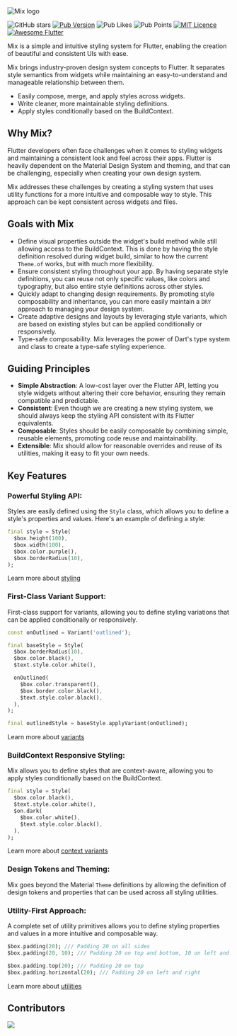 <picture>
  <source media="(prefers-color-scheme: dark)" srcset="https://raw.githubusercontent.com/leoafarias/mix/main/assets/dark.svg">
  <img alt="Mix logo" src="https://raw.githubusercontent.com/leoafarias/mix/main/assets/light.svg">
</picture>

![GitHub stars](https://img.shields.io/github/stars/btwld/mix?style=for-the-badge&logo=GitHub&logoColor=black&labelColor=white&color=dddddd)
[![Pub Version](https://img.shields.io/pub/v/mix?label=version&style=for-the-badge)](https://pub.dev/packages/mix/changelog)
![Pub Likes](https://img.shields.io/pub/likes/mix?label=Pub%20Likes&style=for-the-badge)
![Pub Points](https://img.shields.io/pub/points/mix?label=Pub%20Points&style=for-the-badge) [![MIT Licence](https://img.shields.io/github/license/leoafarias/mix?style=for-the-badge&longCache=true)](https://opensource.org/licenses/mit-license.php) [![Awesome Flutter](https://img.shields.io/badge/awesome-flutter-purple?longCache=true&style=for-the-badge)](https://github.com/Solido/awesome-flutter)

Mix is a simple and intuitive styling system for Flutter, enabling the creation of beautiful and consistent UIs with ease.

Mix brings industry-proven design system concepts to Flutter. It separates style semantics from widgets while maintaining an easy-to-understand and manageable relationship between them.

-  Easily compose, merge, and apply styles across widgets.
-  Write cleaner, more maintainable styling definitions.
-  Apply styles conditionally based on the BuildContext.

## Why Mix?

Flutter developers often face challenges when it comes to styling widgets and maintaining a consistent look and feel across their apps. Flutter is heavily dependent on the Material Design System and theming, and that can be challenging, especially when creating your own design system.

Mix addresses these challenges by creating a styling system that uses utility functions for a more intuitive and composable way to style. This approach can be kept consistent across widgets and files.

## Goals with Mix

- Define visual properties outside the widget's build method while still allowing access to the BuildContext. This is done by having the style definition resolved during widget build, similar to how the current `Theme.of` works, but with much more flexibility.
- Ensure consistent styling throughout your app. By having separate style definitions, you can reuse not only specific values, like colors and typography, but also entire style definitions across other styles.
- Quickly adapt to changing design requirements. By promoting style composability and inheritance, you can more easily maintain a `DRY` approach to managing your design system.
- Create adaptive designs and layouts by leveraging style variants, which are based on existing styles but can be applied conditionally or responsively.
- Type-safe composability. Mix leverages the power of Dart's type system and class to create a type-safe styling experience.

## Guiding Principles

-  **Simple Abstraction**: A low-cost layer over the Flutter API, letting you style widgets without altering their core behavior, ensuring they remain compatible and predictable.
-  **Consistent**: Even though we are creating a new styling system, we should always keep the styling API consistent with its Flutter equivalents.
-  **Composable**: Styles should be easily composable by combining simple, reusable elements, promoting code reuse and maintainability.
-  **Extensible**: Mix should allow for reasonable overrides and reuse of its utilities, making it easy to fit your own needs.

## Key Features

### **Powerful Styling API**:

Styles are easily defined using the `Style` class, which allows you to define a style's properties and values. Here's an example of defining a style:

```dart
final style = Style(
  $box.height(100),
  $box.width(100),
  $box.color.purple(),
  $box.borderRadius(10),
);
```

Learn more about [styling](https://fluttermix.com/docs/guides/styling)

### **First-Class Variant Support**:

First-class support for variants, allowing you to define styling variations that can be applied conditionally or responsively.

```dart {1, 8-12, 15}
const onOutlined = Variant('outlined');

final baseStyle = Style(
  $box.borderRadius(10),
  $box.color.black(),
  $text.style.color.white(),

  onOutlined(
    $box.color.transparent(),
    $box.border.color.black(),
    $text.style.color.black(),
  ),
);

final outlinedStyle = baseStyle.applyVariant(onOutlined);
```

Learn more about [variants](https://fluttermix.com/docs/guides/variants)

### **BuildContext Responsive Styling**:

Mix allows you to define styles that are context-aware, allowing you to apply styles conditionally based on the BuildContext.

```dart {4-7}
final style = Style(
  $box.color.black(),
  $text.style.color.white(),
  $on.dark(
    $box.color.white(),
    $text.style.color.black(),
  ),
);
```

Learn more about [context variants](https://fluttermix.com/docs/guides/variants#context-variants)

### **Design Tokens and Theming**:

Mix goes beyond the Material `Theme` definitions by allowing the definition of design tokens and properties that can be used across all styling utilities.

### **Utility-First Approach**:

A complete set of utility primitives allows you to define styling properties and values in a more intuitive and composable way.

```dart
$box.padding(20); /// Padding 20 on all sides
$box.padding(20, 10); /// Padding 20 on top and bottom, 10 on left and right

$box.padding.top(20); /// Padding 20 on top
$box.padding.horizontal(20); /// Padding 20 on left and right
```

Learn more about [utilities](https://fluttermix.com/docs/overview/utility-first)

## Contributors

<a href="https://github.com/btwld/mix/graphs/contributors">
  <img src="https://contrib.rocks/image?repo=btwld/mix" />
</a>
